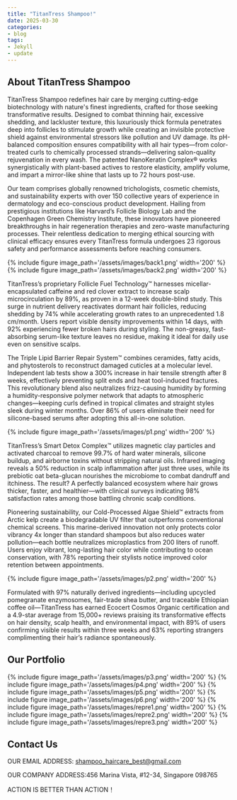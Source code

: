 ```yaml
---
title: "TitanTress Shampoo!"
date: 2025-03-30
categories:
- blog
tags:
- Jekyll
- update
---
```


## About TitanTress Shampoo

TitanTress Shampoo redefines hair care by merging cutting-edge biotechnology with nature's finest ingredients, crafted for those seeking transformative results. Designed to combat thinning hair, excessive shedding, and lackluster texture, this luxuriously thick formula penetrates deep into follicles to stimulate growth while creating an invisible protective shield against environmental stressors like pollution and UV damage. Its pH-balanced composition ensures compatibility with all hair types—from color-treated curls to chemically processed strands—delivering salon-quality rejuvenation in every wash. The patented NanoKeratin Complex® works synergistically with plant-based actives to restore elasticity, amplify volume, and impart a mirror-like shine that lasts up to 72 hours post-use.

Our team comprises globally renowned trichologists, cosmetic chemists, and sustainability experts with over 150 collective years of experience in dermatology and eco-conscious product development. Hailing from prestigious institutions like Harvard’s Follicle Biology Lab and the Copenhagen Green Chemistry Institute, these innovators have pioneered breakthroughs in hair regeneration therapies and zero-waste manufacturing processes. Their relentless dedication to merging ethical sourcing with clinical efficacy ensures every TitanTress formula undergoes 23 rigorous safety and performance assessments before reaching consumers.

{% include figure image_path='/assets/images/back1.png' width='200' %}
{% include figure image_path='/assets/images/back2.png' width='200' %}

TitanTress’s proprietary Follicle Fuel Technology™ harnesses micellar-encapsulated caffeine and red clover extract to increase scalp microcirculation by 89%, as proven in a 12-week double-blind study. This surge in nutrient delivery reactivates dormant hair follicles, reducing shedding by 74% while accelerating growth rates to an unprecedented 1.8 cm/month. Users report visible density improvements within 14 days, with 92% experiencing fewer broken hairs during styling. The non-greasy, fast-absorbing serum-like texture leaves no residue, making it ideal for daily use even on sensitive scalps.

The Triple Lipid Barrier Repair System™ combines ceramides, fatty acids, and phytosterols to reconstruct damaged cuticles at a molecular level. Independent lab tests show a 300% increase in hair tensile strength after 8 weeks, effectively preventing split ends and heat tool-induced fractures. This revolutionary blend also neutralizes frizz-causing humidity by forming a humidity-responsive polymer network that adapts to atmospheric changes—keeping curls defined in tropical climates and straight styles sleek during winter months. Over 86% of users eliminate their need for silicone-based serums after adopting this all-in-one solution.

{% include figure image_path='/assets/images/p1.png' width='200' %}

TitanTress’s Smart Detox Complex™ utilizes magnetic clay particles and activated charcoal to remove 99.7% of hard water minerals, silicone buildup, and airborne toxins without stripping natural oils. Infrared imaging reveals a 50% reduction in scalp inflammation after just three uses, while its prebiotic oat beta-glucan nourishes the microbiome to combat dandruff and itchiness. The result? A perfectly balanced ecosystem where hair grows thicker, faster, and healthier—with clinical surveys indicating 98% satisfaction rates among those battling chronic scalp conditions.

Pioneering sustainability, our Cold-Processed Algae Shield™ extracts from Arctic kelp create a biodegradable UV filter that outperforms conventional chemical screens. This marine-derived innovation not only protects color vibrancy 4x longer than standard shampoos but also reduces water pollution—each bottle neutralizes microplastics from 200 liters of runoff. Users enjoy vibrant, long-lasting hair color while contributing to ocean conservation, with 78% reporting their stylists notice improved color retention between appointments.

{% include figure image_path='/assets/images/p2.png' width='200' %}

Formulated with 97% naturally derived ingredients—including upcycled pomegranate enzymosomes, fair-trade shea butter, and traceable Ethiopian coffee oil—TitanTress has earned Ecocert Cosmos Organic certification and a 4.9-star average from 15,000+ reviews praising its transformative effects on hair density, scalp health, and environmental impact, with 89% of users confirming visible results within three weeks and 63% reporting strangers complimenting their hair’s radiance spontaneously.

## Our Portfolio

{% include figure image_path='/assets/images/p3.png' width='200' %}
{% include figure image_path='/assets/images/p4.png' width='200' %}
{% include figure image_path='/assets/images/p5.png' width='200' %}
{% include figure image_path='/assets/images/p6.png' width='200' %}
{% include figure image_path='/assets/images/repre1.png' width='200' %}
{% include figure image_path='/assets/images/repre2.png' width='200' %}
{% include figure image_path='/assets/images/repre3.png' width='200' %}

## Contact Us

OUR EMAIL ADDRESS: shampoo_haircare_best@gmail.com

OUR COMPANY ADDRESS:456 Marina Vista, #12-34, Singapore 098765

ACTION IS BETTER THAN ACTION！
